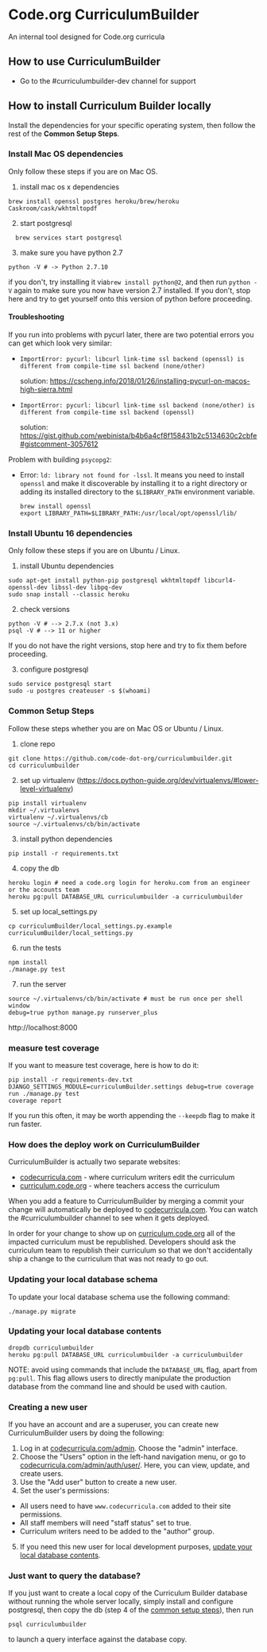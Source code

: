 Code.org CurriculumBuilder
=
An internal tool designed for Code.org curricula

## How to use CurriculumBuilder
- Go to the #curriculumbuilder-dev channel for support

## How to install Curriculum Builder locally

Install the dependencies for your specific operating system, then follow the rest of the **Common Setup Steps**.

### Install Mac OS dependencies
Only follow these steps if you are on Mac OS.

1. install mac os x dependencies

  ```
  brew install openssl postgres heroku/brew/heroku Caskroom/cask/wkhtmltopdf
  ```

2. start postgresql
```
  brew services start postgresql
```

3. make sure you have python 2.7

  ```
  python -V # -> Python 2.7.10
  ```
  if you don't, try installing it via`brew install python@2`, and then run `python -V` again to make sure you now have version 2.7 installed. If you don't, stop here and try to get yourself onto this version of python before proceeding.

#### Troubleshooting

If you run into problems with pycurl later, there are two potential errors you can get which look very similar:

  * `ImportError: pycurl: libcurl link-time ssl backend (openssl) is different from compile-time ssl backend (none/other)`

    solution: https://cscheng.info/2018/01/26/installing-pycurl-on-macos-high-sierra.html

  * `ImportError: pycurl: libcurl link-time ssl backend (none/other) is different from compile-time ssl backend (openssl)`

    solution: https://gist.github.com/webinista/b4b6a4cf8f158431b2c5134630c2cbfe#gistcomment-3057612

Problem with building `psycopg2`:
  * Error: `ld: library not found for -lssl`. It means you need to install `openssl` and make it discoverable by installing it to a right directory or adding its installed directory to the `$LIBRARY_PATH` environment variable.
    ```
    brew install openssl
    export LIBRARY_PATH=$LIBRARY_PATH:/usr/local/opt/openssl/lib/
    ```

### Install Ubuntu 16 dependencies

Only follow these steps if you are on Ubuntu / Linux.

1. install Ubuntu dependencies
```
sudo apt-get install python-pip postgresql wkhtmltopdf libcurl4-openssl-dev libssl-dev libpq-dev
sudo snap install --classic heroku
```

2. check versions
```
python -V # --> 2.7.x (not 3.x)
psql -V # --> 11 or higher
```
If you do not have the right versions, stop here and try to fix them before proceeding.

3. configure postgresql
```
sudo service postgresql start
sudo -u postgres createuser -s $(whoami)
```

### Common Setup Steps
Follow these steps whether you are on Mac OS or Ubuntu / Linux.

1. clone repo

```
git clone https://github.com/code-dot-org/curriculumbuilder.git
cd curriculumbuilder
```

2. set up virtualenv (https://docs.python-guide.org/dev/virtualenvs/#lower-level-virtualenv)

```
pip install virtualenv
mkdir ~/.virtualenvs
virtualenv ~/.virtualenvs/cb
source ~/.virtualenvs/cb/bin/activate
```

3. install python dependencies
```
pip install -r requirements.txt
```

4. copy the db

```
heroku login # need a code.org login for heroku.com from an engineer or the accounts team
heroku pg:pull DATABASE_URL curriculumbuilder -a curriculumbuilder
```

5. set up local_settings.py

```
cp curriculumBuilder/local_settings.py.example curriculumBuilder/local_settings.py
```

6. run the tests

```
npm install
./manage.py test
```

7. run the server

```
source ~/.virtualenvs/cb/bin/activate # must be run once per shell window
debug=true python manage.py runserver_plus
```

http://localhost:8000

### measure test coverage
If you want to measure test coverage, here is how to do it:
```
pip install -r requirements-dev.txt
DJANGO_SETTINGS_MODULE=curriculumBuilder.settings debug=true coverage run ./manage.py test
coverage report
```
If you run this often, it may be worth appending the `--keepdb` flag to make it run faster.

### How does the deploy work on CurriculumBuilder

CurriculumBuilder is actually two separate websites:
* [codecurricula.com](codecurricula.com) - where curriculum writers edit the curriculum
* [curriculum.code.org](curriculum.code.org) - where teachers access the curriculum

When you add a feature to CurriculumBuilder by merging a commit your
change will automatically be deployed to [codecurricula.com](codecurricula.com).
You can watch the #curriculumbuilder channel to see when it gets deployed.

In order for your change to show up on [curriculum.code.org](curriculum.code.org)
all of the impacted curriculum must be republished. Developers should ask
the curriculum team to republish their curriculum so that we don't accidentally
ship a change to the curriculum that was not ready to go out.

### Updating your local database schema

To update your local database schema use the following command:
```
./manage.py migrate
```

### Updating your local database contents

```
dropdb curriculumbuilder
heroku pg:pull DATABASE_URL curriculumbuilder -a curriculumbuilder
```
NOTE: avoid using commands that include the `DATABASE_URL` flag, apart from `pg:pull`. This flag allows users to directly manipulate the production database from the command line and should be used with caution.

### Creating a new user

If you have an account and are a superuser, you can create new CurriculumBuilder users by doing the following:

1. Log in at [codecurricula.com/admin](https://www.codecurricula.com/admin). Choose the "admin" interface.
2. Choose the "Users" option in the left-hand navigation menu, or go to [codecurricula.com/admin/auth/user/](https://www.codecurricula.com/admin/auth/user/). Here, you can view, update, and create users.
3. Use the "Add user" button to create a new user.
4. Set the user's permissions:
  * All users need to have `www.codecurricula.com` added to their site permissions.
  * All staff members will need "staff status" set to true.
  * Curriculum writers need to be added to the "author" group.
5. If you need this new user for local development purposes, [update your local database contents](https://github.com/mrjoshida/curriculumbuilder#updating-your-local-database-contents).

### Just want to query the database?

If you just want to create a local copy of the Curriculum Builder database without running the whole server locally, simply install and configure postgresql, then copy the db (step 4 of the [common setup steps](#common-setup-steps)), then run
```
psql curriculumbuilder
```
to launch a query interface against the database copy.
